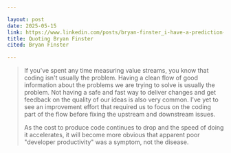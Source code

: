 ```yaml
---

layout: post
date: 2025-05-15
link: https://www.linkedin.com/posts/bryan-finster_i-have-a-prediction-about-developer-productivity-activity-7328869142067929088-ae__
title: Quoting Bryan Finster
cited: Bryan Finster

---
```


> If you've spent any time measuring value streams, you know that coding isn't usually the problem. Having a clean flow of good information about the problems we are trying to solve is usually the problem. Not having a safe and fast way to deliver changes and get feedback on the quality of our ideas is also very common. I've yet to see an improvement effort that required us to focus on the coding part of the flow before fixing the upstream and downstream issues.
>
> As the cost to produce code continues to drop and the speed of doing it accelerates, it will become more obvious that apparent poor "developer productivity" was a symptom, not the disease.
